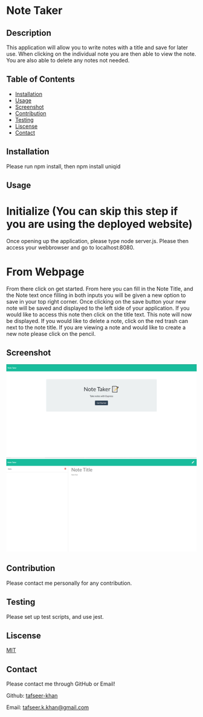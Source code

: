 # Note Taker

## Description
This application will allow you to write notes with a title and save for later use. When clicking on the individual note you are then able to view the note. You are also able to delete any notes not needed. 

## Table of Contents
- [Installation](#installation)
- [Usage](#usage)
- [Screenshot](#screenshot)
- [Contribution](#contribution)
- [Testing](#testing)
- [Liscense](#liscense)
- [Contact](#contact)

## Installation
Please run npm install, then npm install uniqid

## Usage 
# Initialize (You can skip this step if you are using the deployed website)
Once opening up the application, please type node server.js. Please then access your webbrowser and go to localhost:8080.
# From Webpage
From there click on get started. From here you can fill in the Note Title, and the Note text once filling in both inputs you will be given a new option to save in your top right corner. 
Once clicking on the save button your new note will be saved and displayed to the left side of your application. 
If you would like to access this note then click on the title text. This note will now be displayed. 
If you would like to delete a note, click on the red trash can next to the note title. 
If you are viewing a note and would like to create a new note please click on the pencil.

## Screenshot
![projectScreenshot](https://github.com/tafseer-khan/Note_Taker/blob/main/Screenshots/Home%20Screenshot.png)
![projecttScreenshot2](https://github.com/tafseer-khan/Note_Taker/blob/main/Screenshots/Notes%20Screenshot.png)

## Contribution
Please contact me personally for any contribution.

## Testing 
Please set up test scripts, and use jest.

## Liscense
[MIT](https://github.com/tafseer-khan/Note_Taker/blob/main/LICENSE)

## Contact
Please contact me through GitHub or Email!


Github: [tafseer-khan](https://github.com/tafseer-khan)


Email: [tafseer.k.khan@gmail.com](mailto:tafseer.k.khan@gmail.com)
